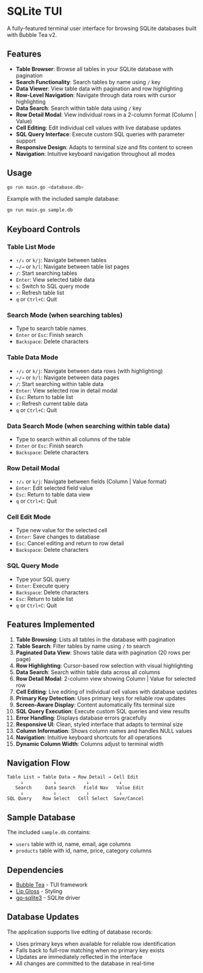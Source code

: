 # SQLite TUI

A fully-featured terminal user interface for browsing SQLite databases built with Bubble Tea v2.

## Features

- **Table Browser**: Browse all tables in your SQLite database with pagination
- **Search Functionality**: Search tables by name using `/` key
- **Data Viewer**: View table data with pagination and row highlighting
- **Row-Level Navigation**: Navigate through data rows with cursor highlighting
- **Data Search**: Search within table data using `/` key
- **Row Detail Modal**: View individual rows in a 2-column format (Column | Value)
- **Cell Editing**: Edit individual cell values with live database updates
- **SQL Query Interface**: Execute custom SQL queries with parameter support
- **Responsive Design**: Adapts to terminal size and fits content to screen
- **Navigation**: Intuitive keyboard navigation throughout all modes

## Usage

```bash
go run main.go <database.db>
```

Example with the included sample database:
```bash
go run main.go sample.db
```

## Keyboard Controls

### Table List Mode
- `↑/↓` or `k/j`: Navigate between tables
- `←/→` or `h/l`: Navigate between table list pages
- `/`: Start searching tables
- `Enter`: View selected table data
- `s`: Switch to SQL query mode
- `r`: Refresh table list
- `q` or `Ctrl+C`: Quit

### Search Mode (when searching tables)
- Type to search table names
- `Enter` or `Esc`: Finish search
- `Backspace`: Delete characters

### Table Data Mode
- `↑/↓` or `k/j`: Navigate between data rows (with highlighting)
- `←/→` or `h/l`: Navigate between data pages
- `/`: Start searching within table data
- `Enter`: View selected row in detail modal
- `Esc`: Return to table list
- `r`: Refresh current table data
- `q` or `Ctrl+C`: Quit

### Data Search Mode (when searching within table data)
- Type to search within all columns of the table
- `Enter` or `Esc`: Finish search
- `Backspace`: Delete characters

### Row Detail Modal
- `↑/↓` or `k/j`: Navigate between fields (Column | Value format)
- `Enter`: Edit selected field value
- `Esc`: Return to table data view
- `q` or `Ctrl+C`: Quit

### Cell Edit Mode
- Type new value for the selected cell
- `Enter`: Save changes to database
- `Esc`: Cancel editing and return to row detail
- `Backspace`: Delete characters

### SQL Query Mode
- Type your SQL query
- `Enter`: Execute query
- `Backspace`: Delete characters
- `Esc`: Return to table list
- `q` or `Ctrl+C`: Quit

## Features Implemented

1. **Table Browsing**: Lists all tables in the database with pagination
2. **Table Search**: Filter tables by name using `/` to search
3. **Paginated Data View**: Shows table data with pagination (20 rows per page)
4. **Row Highlighting**: Cursor-based row selection with visual highlighting
5. **Data Search**: Search within table data across all columns
6. **Row Detail Modal**: 2-column view showing Column | Value for selected row
7. **Cell Editing**: Live editing of individual cell values with database updates
8. **Primary Key Detection**: Uses primary keys for reliable row updates
9. **Screen-Aware Display**: Content automatically fits terminal size
10. **SQL Query Execution**: Execute custom SQL queries and view results
11. **Error Handling**: Displays database errors gracefully
12. **Responsive UI**: Clean, styled interface that adapts to terminal size
13. **Column Information**: Shows column names and handles NULL values
14. **Navigation**: Intuitive keyboard shortcuts for all operations
15. **Dynamic Column Width**: Columns adjust to terminal width

## Navigation Flow

```
Table List → Table Data → Row Detail → Cell Edit
     ↓           ↓           ↓           ↓
   Search     Data Search   Field Nav   Value Edit
     ↓           ↓           ↓           ↓
SQL Query    Row Select   Cell Select  Save/Cancel
```

## Sample Database

The included `sample.db` contains:
- `users` table with id, name, email, age columns
- `products` table with id, name, price, category columns

## Dependencies

- [Bubble Tea](https://github.com/charmbracelet/bubbletea) - TUI framework
- [Lip Gloss](https://github.com/charmbracelet/lipgloss) - Styling
- [go-sqlite3](https://github.com/mattn/go-sqlite3) - SQLite driver

## Database Updates

The application supports live editing of database records:
- Uses primary keys when available for reliable row identification
- Falls back to full-row matching when no primary key exists
- Updates are immediately reflected in the interface
- All changes are committed to the database in real-time